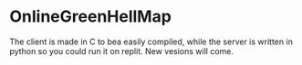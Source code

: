 # OnlineGreenHellMap

The client is made in C to bea easily compiled, while the server is written in python so you could run it on replit. New vesions will come.
